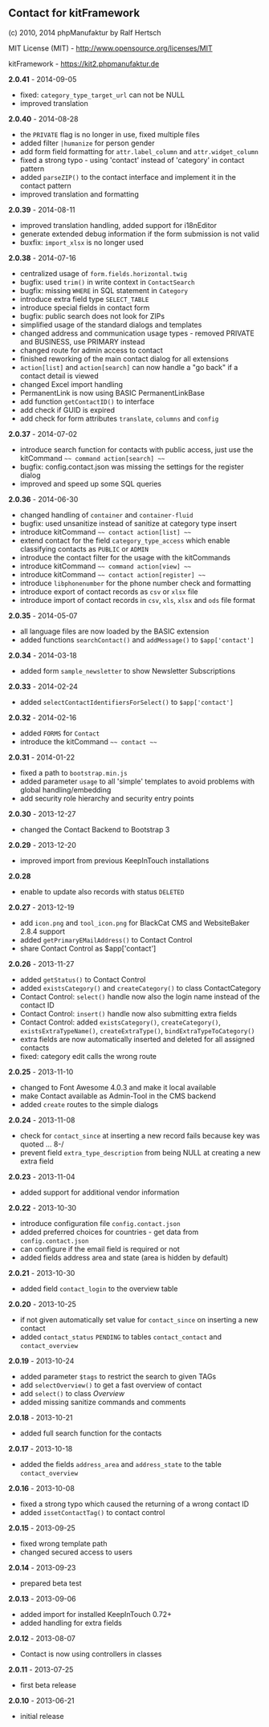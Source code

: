 ## Contact for kitFramework ##

(c) 2010, 2014 phpManufaktur by Ralf Hertsch

MIT License (MIT) - <http://www.opensource.org/licenses/MIT>

kitFramework - <https://kit2.phpmanufaktur.de>

**2.0.41** - 2014-09-05

* fixed: `category_type_target_url` can not be NULL
* improved translation

**2.0.40** - 2014-08-28

* the `PRIVATE` flag is no longer in use, fixed multiple files
* added filter `|humanize` for person gender
* add form field formatting for `attr.label_column` and `attr.widget_column`
* fixed a strong typo - using 'contact' instead of 'category' in contact pattern
* added `parseZIP()` to the contact interface and implement it in the contact pattern
* improved translation and formatting

**2.0.39** - 2014-08-11

* improved translation handling, added support for i18nEditor
* generate extended debug information if the form submission is not valid 
* buxfix: `import_xlsx` is no longer used

**2.0.38** - 2014-07-16

* centralized usage of `form.fields.horizontal.twig`
* bugfix: used `trim()` in write context in `ContactSearch`
* bugfix: missing `WHERE` in SQL statement in `Category`
* introduce extra field type `SELECT_TABLE`
* introduce special fields in contact form
* bugfix: public search does not look for ZIPs
* simplified usage of the standard dialogs and templates
* changed address and communication usage types - removed PRIVATE and BUSINESS, use PRIMARY instead
* changed route for admin access to contact
* finished reworking of the main contact dialog for all extensions
* `action[list]` and `action[search]` can now handle a "go back" if a contact detail is viewed
* changed Excel import handling
* PermanentLink is now using BASIC PermanentLinkBase
* add function `getContactID()` to interface
* add check if GUID is expired
* add check for form attributes `translate`, `columns` and `config`

**2.0.37** - 2014-07-02

* introduce search function for contacts with public access, just use the kitCommand `~~ command action[search] ~~`
* bugfix: config.contact.json was missing the settings for the register dialog
* improved and speed up some SQL queries

**2.0.36** - 2014-06-30

* changed handling of `container` and `container-fluid`
* bugfix: used unsanitize instead of sanitize at category type insert
* introduce kitCommand `~~ contact action[list] ~~`
* extend contact for the field `category_type_access` which enable classifying contacts as `PUBLIC` or `ADMIN`
* introduce the contact filter for the usage with the kitCommands
* introduce kitCommand `~~ command action[view] ~~`
* introduce kitCommand `~~ contact action[register] ~~`
* introduce `libphonenumber` for the phone number check and formatting
* introduce export of contact records as `csv` or `xlsx` file
* introduce import of contact records in `csv`, `xls`, `xlsx` and `ods` file format

**2.0.35** - 2014-05-07

* all language files are now loaded by the BASIC extension
* added functions `searchContact()` and  `addMessage()` to `$app['contact']`

**2.0.34** - 2014-03-18

* added form `sample_newsletter` to show Newsletter Subscriptions

**2.0.33** - 2014-02-24

* added `selectContactIdentifiersForSelect()` to `$app['contact']`

**2.0.32** - 2014-02-16

* added `FORMS` for `Contact`
* introduce the kitCommand `~~ contact ~~` 

**2.0.31** - 2014-01-22

* fixed a path to `bootstrap.min.js`
* added parameter `usage` to all 'simple' templates to avoid problems with global handling/embedding
* add security role hierarchy and security entry points 

**2.0.30** - 2013-12-27

* changed the Contact Backend to Bootstrap 3 

**2.0.29** - 2013-12-20

* improved import from previous KeepInTouch installations

**2.0.28**

* enable to update also records with status `DELETED`

**2.0.27** - 2013-12-19

* add `icon.png` and `tool_icon.png` for BlackCat CMS and WebsiteBaker 2.8.4 support
* added `getPrimaryEMailAddress()` to Contact Control
* share Contact Control as $app['contact']

**2.0.26** - 2013-11-27

* added `getStatus()` to Contact Control
* added `existsCategory()` and `createCategory()` to class ContactCategory
* Contact Control: `select()` handle now also the login name instead of the contact ID
* Contact Control: `insert()` handle now also submitting extra fields
* Contact Control: added `existsCategory()`, `createCategory()`, `existsExtraTypeName()`, `createExtraType()`, `bindExtraTypeToCategory()`
* extra fields are now automatically inserted and deleted for all assigned contacts
* fixed: category edit calls the wrong route

**2.0.25** - 2013-11-10

* changed to Font Awesome 4.0.3 and make it local available
* make Contact available as Admin-Tool in the CMS backend
* added `create` routes to the simple dialogs

**2.0.24** - 2013-11-08

* check for `contact_since` at inserting a new record fails because key was quoted ... 8-/
* prevent field `extra_type_description` from being NULL at creating a new extra field

**2.0.23** - 2013-11-04

* added support for additional vendor information

**2.0.22** - 2013-10-30

* introduce configuration file `config.contact.json`
* added preferred choices for countries - get data from `config.contact.json`
* can configure if the email field is required or not
* added fields address area and state (area is hidden by default)

**2.0.21** - 2013-10-30

* added field `contact_login` to the overview table

**2.0.20** - 2013-10-25

* if not given automatically set value for `contact_since` on inserting a new contact
* added `contact_status` `PENDING` to tables `contact_contact` and `contact_overview`

**2.0.19** - 2013-10-24

* added parameter `$tags` to restrict the search to given TAGs
* add `selectOverview()` to get a fast overview of contact
* add `select()` to class *Overview*
* added missing sanitize commands and comments

**2.0.18** - 2013-10-21

* added full search function for the contacts

**2.0.17** - 2013-10-18

* added the fields `address_area` and `address_state` to the table `contact_overview`

**2.0.16** - 2013-10-08

* fixed a strong typo which caused the returning of a wrong contact ID 
* added `issetContactTag()` to contact control 

**2.0.15** - 2013-09-25

* fixed wrong template path
* changed secured access to users

**2.0.14** - 2013-09-23

* prepared beta test

**2.0.13** - 2013-09-06

* added import for installed KeepInTouch 0.72+
* added handling for extra fields

**2.0.12** - 2013-08-07

* Contact is now using controllers in classes

**2.0.11** - 2013-07-25

* first beta release

**2.0.10** - 2013-06-21

* initial release